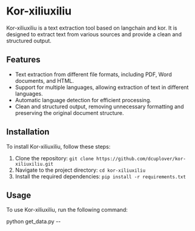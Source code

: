 # Kor-xiliuxiliu

Kor-xiliuxiliu is a text extraction tool based on langchain and kor. It is designed to extract text from various sources and provide a clean and structured output.

## Features

- Text extraction from different file formats, including PDF, Word documents, and HTML.
- Support for multiple languages, allowing extraction of text in different languages.
- Automatic language detection for efficient processing.
- Clean and structured output, removing unnecessary formatting and preserving the original document structure.

## Installation

To install Kor-xiliuxiliu, follow these steps:

1. Clone the repository: `git clone https://github.com/dcuplover/kor-xiliuxiliu.git`
2. Navigate to the project directory: `cd kor-xiliuxiliu`
3. Install the required dependencies: `pip install -r requirements.txt`

## Usage

To use Kor-xiliuxiliu, run the following command:

python get_data.py --
